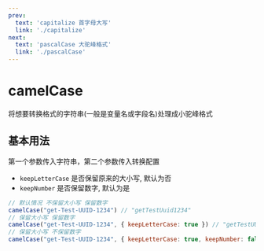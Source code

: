 ```yaml
---
prev:
  text: 'capitalize 首字母大写'
  link: './capitalize'
next:
  text: 'pascalCase 大驼峰格式'
  link: './pascalCase'
---
```


# camelCase

将想要转换格式的字符串(一般是变量名或字段名)处理成小驼峰格式

## 基本用法

第一个参数传入字符串，第二个参数传入转换配置

- `keepLetterCase` 是否保留原来的大小写, 默认为否
- `keepNumber` 是否保留数字, 默认为是

```js
// 默认情况 不保留大小写 保留数字
camelCase("get-Test-UUID-1234") // "getTestUuid1234"
// 保留大小写 保留数字
camelCase("get-Test-UUID-1234", { keepLetterCase: true }) // "getTestUUID1234"
// 保留大小写 不保留数字
camelCase("get-Test-UUID-1234", { keepLetterCase: true, keepNumber: false }) // "getTestUUID"
```
